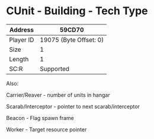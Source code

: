 
#  CUnit - Building - Tech Type
Address   | 59CD70
----------|-------------
Player ID | 19075 (Byte Offset: 0)
Size 	  | 1
Length 	  | 1
SC:R      | Supported

Also:
Carrier/Reaver - number of units in hangar
Scarab/Interceptor - pointer to next scarab/interceptor
Beacon - Flag spawn frame
Worker - Target resource pointer
